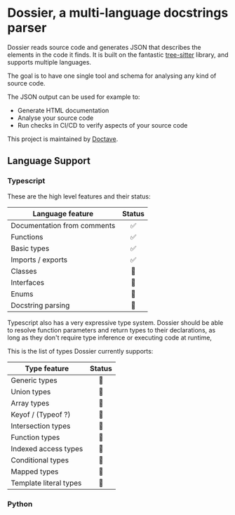 # Dossier, a multi-language docstrings parser

Dossier reads source code and generates JSON that describes the elements in the code it finds. It is built on the fantastic [tree-sitter](https://tree-sitter.github.io/tree-sitter/) library, and supports multiple languages.

The goal is to have one single tool and schema for analysing any kind of source code.

The JSON output can be used for example to:

- Generate HTML documentation
- Analyse your source code
- Run checks in CI/CD to verify aspects of your source code

This project is maintained by [Doctave](https://www.doctave.com).

## Language Support

### Typescript

These are the high level features and their status:

| Language feature            | Status |
| --------------------------- | :----: |
| Documentation from comments |   ✅   |
| Functions                   |   ✅   |
| Basic types                 |   ✅   |
| Imports / exports           |   ✅   |
| Classes                     |   🚧   |
| Interfaces                  |   🚧   |
| Enums                       |   🚧   |
| Docstring parsing           |   🚧   |

Typescript also has a very expressive type system. Dossier should be able to resolve function parameters and return types to their declarations, as long as they don't require type inference or executing code at runtime,

This is the list of types Dossier currently supports:

| Type feature           | Status |
| ---------------------- | :----: |
| Generic types          |   🚧   |
| Union types            |   🚧   |
| Array types            |   🚧   |
| Keyof / (Typeof ?)     |   🚧   |
| Intersection types     |   🚧   |
| Function types         |   🚧   |
| Indexed access types   |   🚧   |
| Conditional types      |   🚧   |
| Mapped types           |   🚧   |
| Template literal types |   🚧   |

### Python
